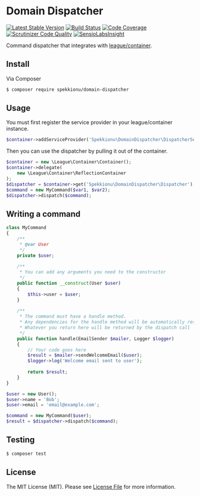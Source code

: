 # Domain Dispatcher

[![Latest Stable Version](https://poser.pugx.org/spekkionu/domain-dispatcher/v/stable.png)](https://packagist.org/packages/spekkionu/domain-dispatcher)
[![Build Status](https://travis-ci.org/spekkionu/domain-dispatcher.svg?branch=master)](https://travis-ci.org/spekkionu/domain-dispatcher)
[![Code Coverage](https://scrutinizer-ci.com/g/spekkionu/domain-dispatcher/badges/coverage.png?b=master)](https://scrutinizer-ci.com/g/spekkionu/domain-dispatcher/?branch=master)
[![Scrutinizer Code Quality](https://scrutinizer-ci.com/g/spekkionu/domain-dispatcher/badges/quality-score.png?b=master)](https://scrutinizer-ci.com/g/spekkionu/domain-dispatcher/?branch=master)
[![SensioLabsInsight](https://insight.sensiolabs.com/projects/af8967e2-5231-43d2-aab9-28075071ca88/mini.png)](https://insight.sensiolabs.com/projects/af8967e2-5231-43d2-aab9-28075071ca88)

Command dispatcher that integrates with [league/container](http://container.thephpleague.com/).  

## Install

Via Composer

``` bash
$ composer require spekkionu/domain-dispatcher
```

## Usage

You must first register the service provider in your league/container instance.

``` php
$container->addServiceProvider('Spekkionu\DomainDispatcher\DispatcherServiceProvider');
``` 

Then you can use the dispatcher by pulling it out of the container.

``` php
$container = new \League\Container\Container();
$container->delegate(
    new \League\Container\ReflectionContainer
);
$dispatcher = $container->get('Spekkionu\DomainDispatcher\Dispatcher');
$command = new MyCommand($var1, $var2);
$dispatcher->dispatch($command);
```

## Writing a command

``` php
class MyCommand
{
    /**
     * @var User
     */
    private $user;
    
    /**
     * You can add any arguments you need to the constructor
     */
    public function __construct(User $user)
    {
        $this->user = $user;
    }
    
    /**
     * The command must have a handle method.
     * Any dependencies for the handle method will be automatically resolved by the container
     * Whatever you return here will be returned by the dispatch call
     */
    public function handle(EmailSender $mailer, Logger $logger)
    {
        // Your code goes here
        $result = $mailer->sendWelcomeEmail($user);
        $logger->log('Welcome email sent to user');
        
        return $result;
    }
}
```

``` php
$user = new User();
$user->name = 'Bob';
$user->email = 'email@example.com';

$command = new MyCommand($user);
$result = $dispatcher->dispatch($command);

```

## Testing

``` bash
$ composer test
```

## License

The MIT License (MIT). Please see [License File](LICENSE.md) for more information.

